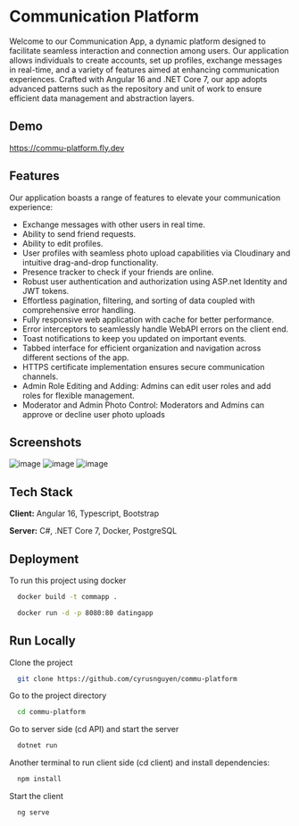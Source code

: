 
# Communication Platform 

Welcome to our Communication App, a dynamic platform designed to facilitate seamless interaction and connection among users. Our application allows individuals to create accounts, set up profiles, exchange messages in real-time, and a variety of features aimed at enhancing communication experiences. Crafted with Angular 16 and .NET Core 7, our app adopts advanced patterns such as the repository and unit of work to ensure efficient data management and abstraction layers.


## Demo

https://commu-platform.fly.dev


## Features
Our application boasts a range of features to elevate your communication experience:

- Exchange messages with other users in real time.
- Ability to send friend requests.
- Ability to edit profiles.
- User profiles with seamless photo upload capabilities via Cloudinary and intuitive drag-and-drop functionality.
- Presence tracker to check if your friends are online.
- Robust user authentication and authorization using ASP.net Identity and JWT tokens.
- Effortless pagination, filtering, and sorting of data coupled with comprehensive error handling.
- Fully responsive web application with cache for better performance.
- Error interceptors to seamlessly handle WebAPI errors on the client end.
- Toast notifications to keep you updated on important events.
- Tabbed interface for efficient organization and navigation across different sections of the app.
- HTTPS certificate implementation ensures secure communication channels.
- Admin Role Editing and Adding: Admins can edit user roles and add roles for flexible management.
- Moderator and Admin Photo Control: Moderators and Admins can approve or decline user photo uploads



## Screenshots

![image](https://github.com/cyrusnguyen/commu-platform/assets/52537523/b5436c95-4cc9-4438-9268-fd7e57a2cd84)
![image](https://github.com/cyrusnguyen/commu-platform/assets/52537523/65bbbdd3-a60d-4ff2-9943-a9e55feaacfa)
![image](https://github.com/cyrusnguyen/commu-platform/assets/52537523/198d7bf9-66b0-418f-b1de-4eca7e4aad35)




## Tech Stack

**Client:** Angular 16, Typescript, Bootstrap

**Server:** C#, .NET Core 7, Docker, PostgreSQL


## Deployment

To run this project using docker

```bash
  docker build -t commapp .
```
```bash
  docker run -d -p 8080:80 datingapp
```

## Run Locally

Clone the project

```bash
  git clone https://github.com/cyrusnguyen/commu-platform
```

Go to the project directory

```bash
  cd commu-platform
```
Go to server side (cd API) and start the server
```bash
  dotnet run
```

Another terminal to run client side (cd client) and install dependencies:

```bash
  npm install
```

Start the client

```bash
  ng serve
```

